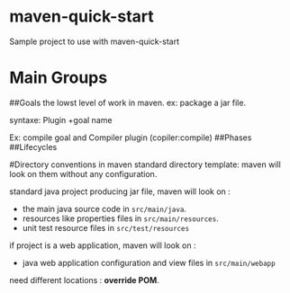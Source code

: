 # maven-quick-start
Sample project to use with maven-quick-start
# Main Groups
##Goals
the lowst level of work in maven.
ex: package a jar file. 

syntaxe: Plugin +goal name

Ex: compile goal and Compiler plugin (copiler:compile)
##Phases
##Lifecycles

#Directory conventions in maven
standard directory template: maven will look on them without any configuration.

standard java project producing jar file, maven will look on :
* the main java source code in `src/main/java`. 
* resources like properties files in `src/main/resources`.
* unit test resource files in `src/test/resources`

if project is a web application, maven will look on :
* java web application configuration and view files in `src/main/webapp`

need different locations : **override POM**.


